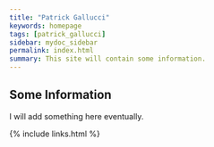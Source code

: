```yaml
---
title: "Patrick Gallucci"
keywords: homepage
tags: [patrick_gallucci]
sidebar: mydoc_sidebar
permalink: index.html
summary: This site will contain some information.
---
```


## Some Information

I will add something here eventually.


{% include links.html %}
